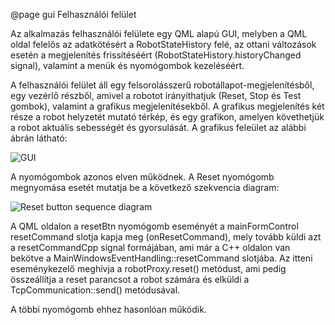 @page gui Felhasználói felület

Az alkalmazás felhasználói felülete egy QML alapú GUI, melyben a QML oldal felelős az adatkötésért a RobotStateHistory felé, az ottani változások esetén a megjelenítés frissítéséért (RobotStateHistory.historyChanged signal), valamint a menük és nyomógombok kezeléséért.

A felhasználói felület áll egy felsorolásszerű robotállapot-megjelenítésből, egy vezérlő részből, amivel a robotot irányíthatjuk (Reset, Stop és Test gombok), valamint a grafikus megjelenítésekből.
A grafikus megjelenítés két része a robot helyzetét mutató térkép, és egy grafikon, amelyen követhetjük a robot aktuális sebességét és gyorsulását.
A grafikus feleület az alábbi ábrán látható:

![GUI](images/gui.png)

A nyomógombok azonos elven működnek.
A Reset nyomógomb megnyomása esetét mutatja be a következő szekvencia diagram:

![Reset button sequence diagram](diagrams/reset_btn_sequence.png)

A QML oldalon a resetBtn nyomógomb eseményét a mainFormControl resetCommand slotja kapja meg (onResetCommand), mely tovább küldi azt a resetCommandCpp signal formájában, ami már a C++ oldalon van bekötve a MainWindowsEventHandling::resetCommand slotjába. 
Az itteni eseménykezelő meghívja a robotProxy.reset() metódust, ami pedig összeállítja a reset parancsot a robot számára és elküldi a TcpCommunication::send() metódusával.

A többi nyomógomb ehhez hasonlóan működik.
